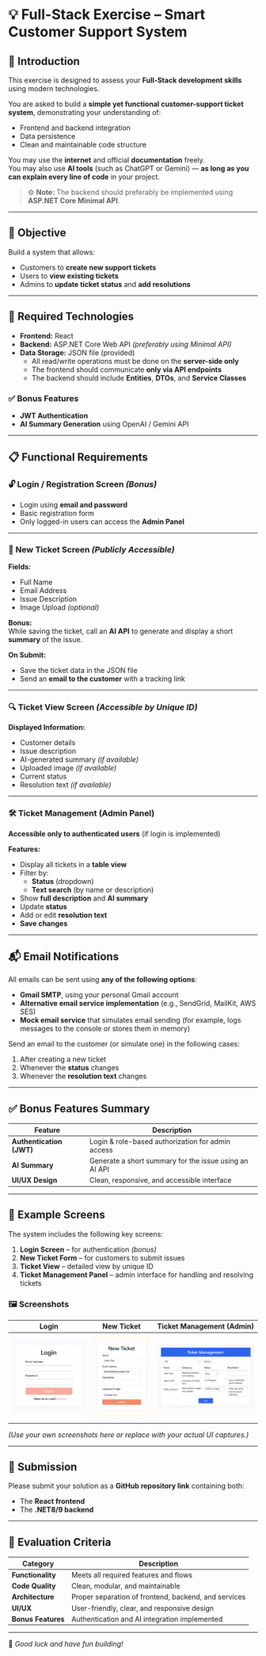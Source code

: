 # 💡 Full-Stack Exercise – Smart Customer Support System

## 🏁 Introduction
This exercise is designed to assess your **Full-Stack development skills** using modern technologies.

You are asked to build a **simple yet functional customer-support ticket system**, demonstrating your understanding of:
- Frontend and backend integration  
- Data persistence  
- Clean and maintainable code structure  

You may use the **internet** and official **documentation** freely.  
You may also use **AI tools** (such as ChatGPT or Gemini) — **as long as you can explain every line of code** in your project.

> ⚙️ **Note:** The backend should preferably be implemented using **ASP.NET Core Minimal API**.

---

## 🎯 Objective
Build a system that allows:
- Customers to **create new support tickets**
- Users to **view existing tickets**
- Admins to **update ticket status** and **add resolutions**

---

## 🧰 Required Technologies

- **Frontend:** React  
- **Backend:** ASP.NET Core Web API *(preferably using Minimal API)*  
- **Data Storage:** JSON file (provided)  
  - All read/write operations must be done on the **server-side only**
  - The frontend should communicate **only via API endpoints**
  - The backend should include **Entities**, **DTOs**, and **Service Classes**

### ✅ Bonus Features
- **JWT Authentication**
- **AI Summary Generation** using OpenAI / Gemini API

---

## 📋 Functional Requirements

### 🔓 Login / Registration Screen *(Bonus)*
- Login using **email and password**
- Basic registration form
- Only logged-in users can access the **Admin Panel**

---

### 📝 New Ticket Screen *(Publicly Accessible)*

**Fields:**
- Full Name  
- Email Address  
- Issue Description  
- Image Upload *(optional)*

**Bonus:**  
While saving the ticket, call an **AI API** to generate and display a short **summary** of the issue.

**On Submit:**
- Save the ticket data in the JSON file  
- Send an **email to the customer** with a tracking link  

---

### 🔍 Ticket View Screen *(Accessible by Unique ID)*

**Displayed Information:**
- Customer details  
- Issue description  
- AI-generated summary *(if available)*  
- Uploaded image *(if available)*  
- Current status  
- Resolution text *(if available)*

---

### 🛠️ Ticket Management (Admin Panel)

**Accessible only to authenticated users** (if login is implemented)

**Features:**
- Display all tickets in a **table view**
- Filter by:
  - **Status** (dropdown)
  - **Text search** (by name or description)
- Show **full description** and **AI summary**
- Update **status**
- Add or edit **resolution text**
- **Save changes**

---

## 📬 Email Notifications

All emails can be sent using **any of the following options**:
- **Gmail SMTP**, using your personal Gmail account  
- **Alternative email service implementation** (e.g., SendGrid, MailKit, AWS SES)  
- **Mock email service** that simulates email sending (for example, logs messages to the console or stores them in memory)

Send an email to the customer (or simulate one) in the following cases:
1. After creating a new ticket  
2. Whenever the **status** changes  
3. Whenever the **resolution text** changes  

---

## ✅ Bonus Features Summary

| Feature | Description |
|----------|--------------|
| **Authentication (JWT)** | Login & role-based authorization for admin access |
| **AI Summary** | Generate a short summary for the issue using an AI API |
| **UI/UX Design** | Clean, responsive, and accessible interface |

---

## 📸 Example Screens

The system includes the following key screens:

1. **Login Screen** – for authentication *(bonus)*  
2. **New Ticket Form** – for customers to submit issues  
3. **Ticket View** – detailed view by unique ID  
4. **Ticket Management Panel** – admin interface for handling and resolving tickets  

### 🖼️ Screenshots

| Login | New Ticket | Ticket Management (Admin) |
|:------:|:-----------:|:----------------:|
| ![Login Screenshot](./login.png#gh-light-mode-only) | ![New Ticket Screenshot](./new-ticket.png#gh-light-mode-only) | ![Ticket Management Screenshot](./ticket-manage.png#gh-light-mode-only) |

*(Use your own screenshots here or replace with your actual UI captures.)*

---

## 🚀 Submission

Please submit your solution as a **GitHub repository link** containing both:
- The **React frontend**
- The **.NET8/9 backend**

---

## 🧾 Evaluation Criteria

| Category | Description |
|-----------|-------------|
| **Functionality** | Meets all required features and flows |
| **Code Quality** | Clean, modular, and maintainable |
| **Architecture** | Proper separation of frontend, backend, and services |
| **UI/UX** | User-friendly, clear, and responsive design |
| **Bonus Features** | Authentication and AI integration implemented |

---

🧠 *Good luck and have fun building!*
